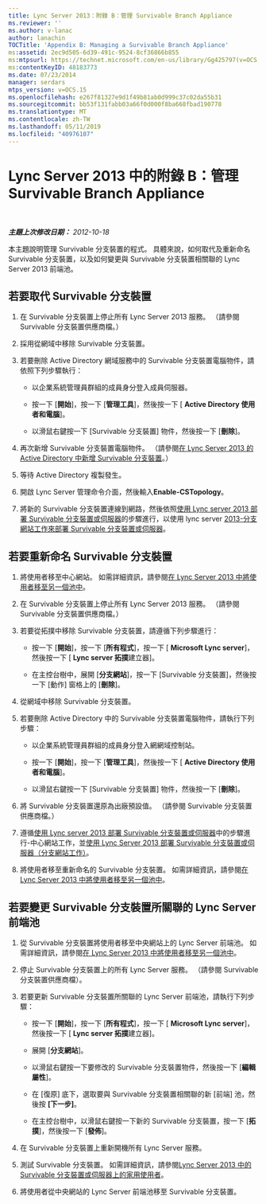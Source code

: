 ```yaml
---
title: Lync Server 2013：附錄 B：管理 Survivable Branch Appliance
ms.reviewer: ''
ms.author: v-lanac
author: lanachin
TOCTitle: 'Appendix B: Managing a Survivable Branch Appliance'
ms:assetid: 2ec9d505-6d39-491c-9524-8cf36866b855
ms:mtpsurl: https://technet.microsoft.com/en-us/library/Gg425797(v=OCS.15)
ms:contentKeyID: 48183773
ms.date: 07/23/2014
manager: serdars
mtps_version: v=OCS.15
ms.openlocfilehash: e267f81327e9d1f49b81ab0d999c37c02da55b31
ms.sourcegitcommit: bb53f131fabb03a66f0d000f8ba668fbad190778
ms.translationtype: MT
ms.contentlocale: zh-TW
ms.lasthandoff: 05/11/2019
ms.locfileid: "40976107"
---
```

<div data-xmlns="http://www.w3.org/1999/xhtml">

<div class="topic" data-xmlns="http://www.w3.org/1999/xhtml" data-msxsl="urn:schemas-microsoft-com:xslt" data-cs="http://msdn.microsoft.com/en-us/">

<div data-asp="http://msdn2.microsoft.com/asp">

# <a name="appendix-b-managing-a-survivable-branch-appliance-in-lync-server-2013"></a>Lync Server 2013 中的附錄 B：管理 Survivable Branch Appliance

</div>

<div id="mainSection">

<div id="mainBody">

<span> </span>

_**主題上次修改日期：** 2012-10-18_

本主題說明管理 Survivable 分支裝置的程式。 具體來說，如何取代及重新命名 Survivable 分支裝置，以及如何變更與 Survivable 分支裝置相關聯的 Lync Server 2013 前端池。

<div>

## <a name="to-replace-a-survivable-branch-appliance"></a>若要取代 Survivable 分支裝置

1.  在 Survivable 分支裝置上停止所有 Lync Server 2013 服務。 （請參閱 Survivable 分支裝置供應商檔。）

2.  採用從網域中移除 Survivable 分支裝置。

3.  若要刪除 Active Directory 網域服務中的 Survivable 分支裝置電腦物件，請依照下列步驟執行：
    
      - 以企業系統管理員群組的成員身分登入成員伺服器。
    
      - 按一下 [**開始**]，按一下 [**管理工具**]，然後按一下 [ **Active Directory 使用者和電腦**]。
    
      - 以滑鼠右鍵按一下 [Survivable 分支裝置] 物件，然後按一下 [**刪除**]。

4.  再次新增 Survivable 分支裝置電腦物件。 （請參閱[在 Lync Server 2013 的 Active Directory 中新增 Survivable 分支裝置](lync-server-2013-add-a-survivable-branch-appliance-to-active-directory.md)。）

5.  等待 Active Directory 複製發生。

6.  開啟 Lync Server 管理命令介面，然後輸入**Enable-CSTopology**。

7.  將新的 Survivable 分支裝置連線到網路，然後依照[使用 Lync server 2013 部署 Survivable 分支裝置或伺服器](lync-server-2013-deploying-a-survivable-branch-appliance-or-server-central-site-tasks.md)的步驟進行，以使用 lync server [2013-分支網站工作來部署 Survivable 分支裝置或伺服器](lync-server-2013-deploy-a-survivable-branch-appliance-or-server-branch-site-task.md)。

</div>

<div>

## <a name="to-rename-a-survivable-branch-appliance"></a>若要重新命名 Survivable 分支裝置

1.  將使用者移至中心網站。 如需詳細資訊，請參閱[在 Lync Server 2013 中將使用者移至另一個池中](lync-server-2013-move-users-to-another-pool.md)。

2.  在 Survivable 分支裝置上停止所有 Lync Server 2013 服務。 （請參閱 Survivable 分支裝置供應商檔。）

3.  若要從拓撲中移除 Survivable 分支裝置，請遵循下列步驟進行：
    
      - 按一下 [**開始**]，按一下 [**所有程式**]，按一下 [ **Microsoft Lync server**]，然後按一下 [ **Lync server 拓撲**建立器]。
    
      - 在主控台樹中，展開 [**分支網站**]，按一下 [Survivable 分支裝置]，然後按一下 [動作] 窗格上的 [**刪除**]。

4.  從網域中移除 Survivable 分支裝置。

5.  若要刪除 Active Directory 中的 Survivable 分支裝置電腦物件，請執行下列步驟：
    
      - 以企業系統管理員群組的成員身分登入網網域控制站。
    
      - 按一下 [**開始**]，按一下 [**管理工具**]，然後按一下 [ **Active Directory 使用者和電腦**]。
    
      - 以滑鼠右鍵按一下 [Survivable 分支裝置] 物件，然後按一下 [**刪除**]。

6.  將 Survivable 分支裝置還原為出廠預設值。 （請參閱 Survivable 分支裝置供應商檔。）

7.  遵循[使用 Lync server 2013 部署 Survivable 分支裝置或伺服器](lync-server-2013-deploying-a-survivable-branch-appliance-or-server-central-site-tasks.md)中的步驟進行-中心網站工作，並[使用 Lync Server 2013 部署 Survivable 分支裝置或伺服器（分支網站工作）](lync-server-2013-deploy-a-survivable-branch-appliance-or-server-branch-site-task.md)。

8.  將使用者移至重新命名的 Survivable 分支裝置。 如需詳細資訊，請參閱[在 Lync Server 2013 中將使用者移至另一個池中](lync-server-2013-move-users-to-another-pool.md)。

</div>

<div>

## <a name="to-change-the-lync-server-front-end-pool-that-the-survivable-branch-appliance-is-associated-with"></a>若要變更 Survivable 分支裝置所關聯的 Lync Server 前端池

1.  從 Survivable 分支裝置將使用者移至中央網站上的 Lync Server 前端池。 如需詳細資訊，請參閱[在 Lync Server 2013 中將使用者移至另一個池中](lync-server-2013-move-users-to-another-pool.md)。

2.  停止 Survivable 分支裝置上的所有 Lync Server 服務。 （請參閱 Survivable 分支裝置供應商檔）。

3.  若要更新 Survivable 分支裝置所關聯的 Lync Server 前端池，請執行下列步驟：
    
      - 按一下 [**開始**]，按一下 [**所有程式**]，按一下 [ **Microsoft Lync server**]，然後按一下 [ **Lync server 拓撲**建立器]。
    
      - 展開 [**分支網站**]。
    
      - 以滑鼠右鍵按一下要修改的 Survivable 分支裝置物件，然後按一下 [**編輯屬性**]。
    
      - 在 [復原] 底下，選取要與 Survivable 分支裝置相關聯的新 [前端] 池，然後按 **[下一步]**。
    
      - 在主控台樹中，以滑鼠右鍵按一下新的 Survivable 分支裝置，按一下 [**拓撲**]，然後按一下 [**發佈**]。

4.  在 Survivable 分支裝置上重新開機所有 Lync Server 服務。

5.  測試 Survivable 分支裝置。 如需詳細資訊，請參閱[Lync Server 2013 中的 Survivable 分支裝置或伺服器上的家用使用者](lync-server-2013-home-users-on-a-survivable-branch-appliance-or-server.md)。

6.  將使用者從中央網站的 Lync Server 前端池移至 Survivable 分支裝置。

</div>

</div>

<span> </span>

</div>

</div>

</div>

